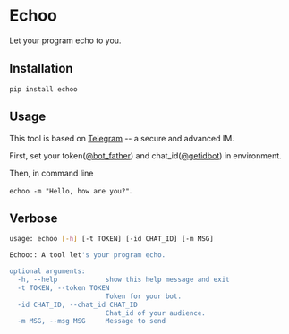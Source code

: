 # Echoo

Let your program echo to you.

## Installation

`pip install echoo`

## Usage

This tool is based on [Telegram](https://telegram.org) -- a secure and advanced IM. 

First, set your token([@bot_father](https://telegram.me/botfather)) and chat_id([@getidbot](https://telegram.me/getidsbot)) in environment.

Then, in command line

```echoo -m "Hello, how are you?"```. 

## Verbose

```bash
usage: echoo [-h] [-t TOKEN] [-id CHAT_ID] [-m MSG]

Echoo:: A tool let's your program echo.

optional arguments:
  -h, --help            show this help message and exit
  -t TOKEN, --token TOKEN
                        Token for your bot.
  -id CHAT_ID, --chat_id CHAT_ID
                        Chat_id of your audience.
  -m MSG, --msg MSG     Message to send
```